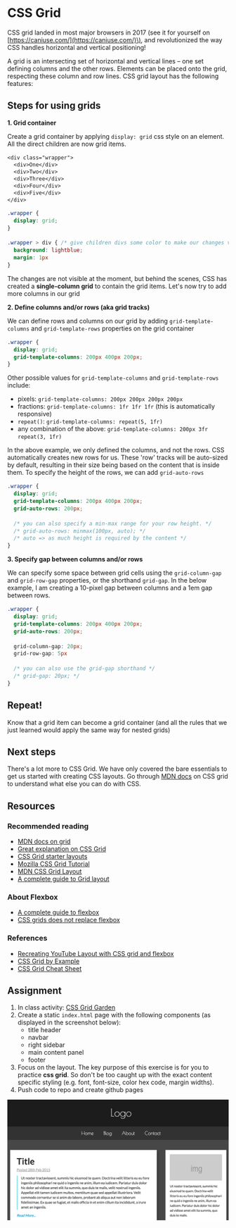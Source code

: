 # CSS Grid

CSS grid landed in most major browsers in 2017 \(see it for yourself on [https://caniuse.com/](https://caniuse.com/)\), and revolutionized the way CSS handles horizontal and vertical positioning!

A grid is an intersecting set of horizontal and vertical lines – one set defining columns and the other rows. Elements can be placed onto the grid, respecting these column and row lines. CSS grid layout has the following features:

## Steps for using grids

**1. Grid container**

Create a grid container by applying `display: grid` css style on an element. All the direct children are now grid items.

```markup
<div class="wrapper">
  <div>One</div>
  <div>Two</div>
  <div>Three</div>
  <div>Four</div>
  <div>Five</div>
</div>
```

```css
.wrapper {
  display: grid;
}

.wrapper > div { /* give children divs some color to make our changes visible */
  background: lightblue;
  margin: 1px
}
```

The changes are not visible at the moment, but behind the scenes, CSS has created a **single-column grid** to contain the grid items. Let's now try to add more columns in our grid

**2. Define columns and/or rows \(aka grid tracks\)**

We can define rows and columns on our grid by adding `grid-template-columns` and `grid-template-rows` properties on the grid container

```css
.wrapper {
  display: grid;
  grid-template-columns: 200px 400px 200px;
}
```

Other possible values for `grid-template-columns` and `grid-template-rows` include:

* pixels: `grid-template-columns: 200px 200px 200px 200px`
* fractions: `grid-template-columns: 1fr 1fr 1fr` \(this is automatically responsive\)
* `repeat()`: `grid-template-columns: repeat(5, 1fr)`
* any combination of the above: `grid-template-columns: 200px 3fr repeat(3, 1fr)`

In the above example, we only defined the columns, and not the rows. CSS automatically creates new rows for us. These 'row' tracks will be auto-sized by default, resulting in their size being based on the content that is inside them. To specify the height of the rows, we can add `grid-auto-rows`

```css
.wrapper {
  display: grid;
  grid-template-columns: 200px 400px 200px;
  grid-auto-rows: 200px;

  /* you can also specify a min-max range for your row height. */
  /* grid-auto-rows: minmax(100px, auto); */ 
  /* auto => as much height is required by the content */
}
```

**3. Specify gap between columns and/or rows**

We can specify some space between grid cells using the `grid-column-gap` and `grid-row-gap` properties, or the shorthand `grid-gap`. In the below example, I am creating a 10-pixel gap between columns and a 1em gap between rows.

```css
.wrapper {
  display: grid;
  grid-template-columns: 200px 400px 200px;
  grid-auto-rows: 200px;

  grid-column-gap: 20px;
  grid-row-gap: 5px

  /* you can also use the grid-gap shorthand */
  /* grid-gap: 20px; */
}
```

## Repeat!

Know that a grid item can become a grid container \(and all the rules that we just learned would apply the same way for nested grids\)

## Next steps

There's a lot more to CSS Grid. We have only covered the bare essentials to get us started with creating CSS layouts. Go through [MDN docs](https://developer.mozilla.org/en-US/docs/Web/CSS/CSS_Grid_Layout/Basic_Concepts_of_Grid_Layout) on CSS grid to understand what else you can do with CSS.

## Resources

### Recommended reading

* [MDN docs on grid](https://developer.mozilla.org/en-US/docs/Web/CSS/CSS_Grid_Layout/Basic_Concepts_of_Grid_Layout)
* [Great explanation on CSS Grid](http://varun.ca/css-grid/)
* [CSS Grid starter layouts](https://css-tricks.com/snippets/css/css-grid-starter-layouts/)
* [Mozilla CSS Grid Tutorial](https://mozilladevelopers.github.io/playground/css-grid)
* [MDN CSS Grid Layout](https://developer.mozilla.org/en-US/docs/Web/CSS/CSS_Grid_Layout)
* [A complete guide to Grid layout](https://css-tricks.com/snippets/css/complete-guide-grid/)

### About Flexbox

* [A complete guide to flexbox](https://css-tricks.com/snippets/css/a-guide-to-flexbox/)
* [CSS grids does not replace flexbox](https://css-tricks.com/css-grid-replace-flexbox/)

### References

* [Recreating YouTube Layout with CSS grid and flexbox](https://codepen.io/GeorgePark/pen/oEwYYy)
* [CSS Grid by Example](https://gridbyexample.com/examples/)
* [CSS Grid Cheat Sheet](http://grid.malven.co/)

## Assignment

1. In class activity: [CSS Grid Garden](http://cssgridgarden.com/)
2. Create a static `index.html` page with the following components \(as displayed in the screenshot below\):
   * title header
   * navbar
   * right sidebar
   * main content panel
   * footer
3. Focus on the layout. The key purpose of this exercise is for you to practice **css grid**. So don't be too caught up with the exact content specific styling \(e.g. font, font-size, color hex code, margin widths\). 
4. Push code to repo and create github pages

![screenshot](../.gitbook/assets/css_grid_lab.png)

